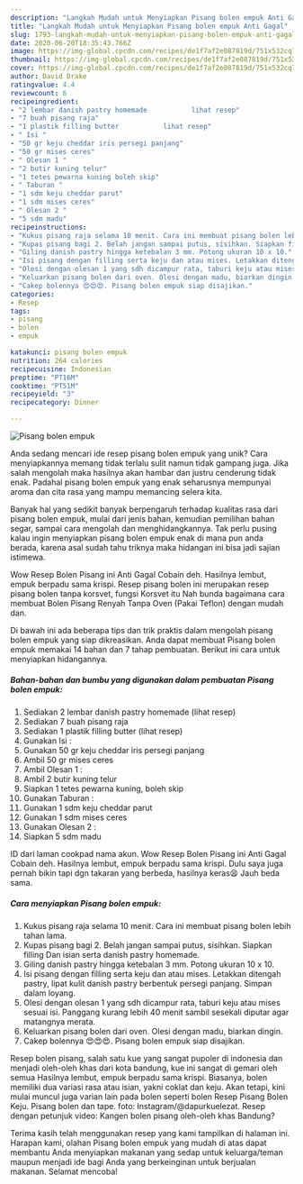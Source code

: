 ```yaml
---
description: "Langkah Mudah untuk Menyiapkan Pisang bolen empuk Anti Gagal"
title: "Langkah Mudah untuk Menyiapkan Pisang bolen empuk Anti Gagal"
slug: 1793-langkah-mudah-untuk-menyiapkan-pisang-bolen-empuk-anti-gagal
date: 2020-06-20T18:35:43.766Z
image: https://img-global.cpcdn.com/recipes/de1f7af2e087819d/751x532cq70/pisang-bolen-empuk-foto-resep-utama.jpg
thumbnail: https://img-global.cpcdn.com/recipes/de1f7af2e087819d/751x532cq70/pisang-bolen-empuk-foto-resep-utama.jpg
cover: https://img-global.cpcdn.com/recipes/de1f7af2e087819d/751x532cq70/pisang-bolen-empuk-foto-resep-utama.jpg
author: David Drake
ratingvalue: 4.4
reviewcount: 6
recipeingredient:
- "2 lembar danish pastry homemade           lihat resep"
- "7 buah pisang raja"
- "1 plastik filling butter           lihat resep"
- " Isi "
- "50 gr keju cheddar iris persegi panjang"
- "50 gr mises ceres"
- " Olesan 1 "
- "2 butir kuning telur"
- "1 tetes pewarna kuning boleh skip"
- " Taburan "
- "1 sdm keju cheddar parut"
- "1 sdm mises ceres"
- " Olesan 2 "
- "5 sdm madu"
recipeinstructions:
- "Kukus pisang raja selama 10 menit. Cara ini membuat pisang bolen lebih tahan lama."
- "Kupas pisang bagi 2. Belah jangan sampai putus, sisihkan. Siapkan filling Dan isian serta danish pastry homemade."
- "Giling danish pastry hingga ketebalan 3 mm. Potong ukuran 10 x 10."
- "Isi pisang dengan filling serta keju dan atau mises. Letakkan ditengah pastry, lipat kulit danish pastry berbentuk persegi panjang. Simpan dalam loyang."
- "Olesi dengan olesan 1 yang sdh dicampur rata, taburi keju atau mises sesuai isi. Panggang kurang lebih 40 menit sambil sesekali diputar agar matangnya merata."
- "Keluarkan pisang bolen dari oven. Olesi dengan madu, biarkan dingin."
- "Cakep bolennya 😍😍😍. Pisang bolen empuk siap disajikan."
categories:
- Resep
tags:
- pisang
- bolen
- empuk

katakunci: pisang bolen empuk 
nutrition: 264 calories
recipecuisine: Indonesian
preptime: "PT16M"
cooktime: "PT51M"
recipeyield: "3"
recipecategory: Dinner

---
```



![Pisang bolen empuk](https://img-global.cpcdn.com/recipes/de1f7af2e087819d/751x532cq70/pisang-bolen-empuk-foto-resep-utama.jpg)

Anda sedang mencari ide resep pisang bolen empuk yang unik? Cara menyiapkannya memang tidak terlalu sulit namun tidak gampang juga. Jika salah mengolah maka hasilnya akan hambar dan justru cenderung tidak enak. Padahal pisang bolen empuk yang enak seharusnya mempunyai aroma dan cita rasa yang mampu memancing selera kita.

Banyak hal yang sedikit banyak berpengaruh terhadap kualitas rasa dari pisang bolen empuk, mulai dari jenis bahan, kemudian pemilihan bahan segar, sampai cara mengolah dan menghidangkannya. Tak perlu pusing kalau ingin menyiapkan pisang bolen empuk enak di mana pun anda berada, karena asal sudah tahu triknya maka hidangan ini bisa jadi sajian istimewa.

Wow Resep Bolen Pisang ini Anti Gagal Cobain deh. Hasilnya lembut, empuk berpadu sama krispi. Resep pisang bolen ini merupakan resep pisang bolen tanpa korsvet, fungsi Korsvet itu Nah bunda bagaimana cara membuat Bolen Pisang Renyah Tanpa Oven (Pakai Teflon) dengan mudah dan.


Di bawah ini ada beberapa tips dan trik praktis dalam mengolah pisang bolen empuk yang siap dikreasikan. Anda dapat membuat Pisang bolen empuk memakai 14 bahan dan 7 tahap pembuatan. Berikut ini cara untuk menyiapkan hidangannya.

<!--inarticleads1-->

##### Bahan-bahan dan bumbu yang digunakan dalam pembuatan Pisang bolen empuk:

1. Sediakan 2 lembar danish pastry homemade           (lihat resep)
1. Sediakan 7 buah pisang raja
1. Sediakan 1 plastik filling butter           (lihat resep)
1. Gunakan  Isi :
1. Gunakan 50 gr keju cheddar iris persegi panjang
1. Ambil 50 gr mises ceres
1. Ambil  Olesan 1 :
1. Ambil 2 butir kuning telur
1. Siapkan 1 tetes pewarna kuning, boleh skip
1. Gunakan  Taburan :
1. Gunakan 1 sdm keju cheddar parut
1. Gunakan 1 sdm mises ceres
1. Gunakan  Olesan 2 :
1. Siapkan 5 sdm madu


ID dari laman cookpad nama akun. Wow Resep Bolen Pisang ini Anti Gagal Cobain deh. Hasilnya lembut, empuk berpadu sama krispi. Dulu saya juga pernah bikin tapi dgn takaran yang berbeda, hasilnya keras😫 Jauh beda sama. 

<!--inarticleads2-->

##### Cara menyiapkan Pisang bolen empuk:

1. Kukus pisang raja selama 10 menit. Cara ini membuat pisang bolen lebih tahan lama.
1. Kupas pisang bagi 2. Belah jangan sampai putus, sisihkan. Siapkan filling Dan isian serta danish pastry homemade.
1. Giling danish pastry hingga ketebalan 3 mm. Potong ukuran 10 x 10.
1. Isi pisang dengan filling serta keju dan atau mises. Letakkan ditengah pastry, lipat kulit danish pastry berbentuk persegi panjang. Simpan dalam loyang.
1. Olesi dengan olesan 1 yang sdh dicampur rata, taburi keju atau mises sesuai isi. Panggang kurang lebih 40 menit sambil sesekali diputar agar matangnya merata.
1. Keluarkan pisang bolen dari oven. Olesi dengan madu, biarkan dingin.
1. Cakep bolennya 😍😍😍. Pisang bolen empuk siap disajikan.


Resep bolen pisang, salah satu kue yang sangat pupoler di indonesia dan menjadi oleh-oleh khas dari kota bandung, kue ini sangat di gemari oleh semua Hasilnya lembut, empuk berpadu sama krispi. Biasanya, bolen memiliki dua variasi rasa atau isian, yakni coklat dan keju. Akan tetapi, kini mulai muncul juga varian lain pada bolen seperti bolen Resep Pisang Bolen Keju. Pisang bolen dan tape. foto: Instagram/@dapurkuelezat. Resep dengan petunjuk video: Kangen bolen pisang oleh-oleh khas Bandung? 

Terima kasih telah menggunakan resep yang kami tampilkan di halaman ini. Harapan kami, olahan Pisang bolen empuk yang mudah di atas dapat membantu Anda menyiapkan makanan yang sedap untuk keluarga/teman maupun menjadi ide bagi Anda yang berkeinginan untuk berjualan makanan. Selamat mencoba!
